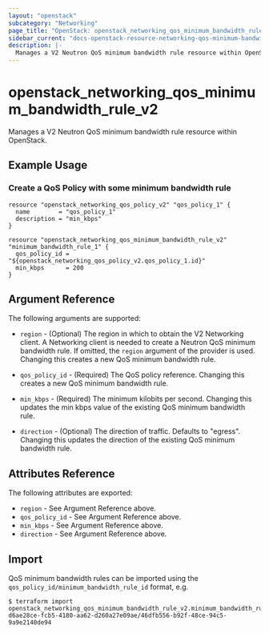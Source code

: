 ```yaml
---
layout: "openstack"
subcategory: "Networking"
page_title: "OpenStack: openstack_networking_qos_minimum_bandwidth_rule_v2"
sidebar_current: "docs-openstack-resource-networking-qos-minimum-bandwidth-rule-v2"
description: |-
  Manages a V2 Neutron QoS minimum bandwidth rule resource within OpenStack.
---
```


# openstack\_networking\_qos\_minimum\_bandwidth\_rule\_v2

Manages a V2 Neutron QoS minimum bandwidth rule resource within OpenStack.

## Example Usage

### Create a QoS Policy with some minimum bandwidth rule

```hcl
resource "openstack_networking_qos_policy_v2" "qos_policy_1" {
  name        = "qos_policy_1"
  description = "min_kbps"
}

resource "openstack_networking_qos_minimum_bandwidth_rule_v2" "minimum_bandwidth_rule_1" {
  qos_policy_id = "${openstack_networking_qos_policy_v2.qos_policy_1.id}"
  min_kbps      = 200
}
```

## Argument Reference

The following arguments are supported:

* `region` - (Optional) The region in which to obtain the V2 Networking client.
    A Networking client is needed to create a Neutron QoS minimum bandwidth rule. If omitted, the
    `region` argument of the provider is used. Changing this creates a new QoS minimum bandwidth rule.

* `qos_policy_id` - (Required) The QoS policy reference. Changing this creates a new QoS minimum bandwidth rule.

* `min_kbps` - (Required) The minimum kilobits per second. Changing this updates the min kbps value of the existing
    QoS minimum bandwidth rule.

* `direction` - (Optional) The direction of traffic. Defaults to "egress". Changing this updates the direction of the
    existing QoS minimum bandwidth rule.

## Attributes Reference

The following attributes are exported:

* `region` - See Argument Reference above.
* `qos_policy_id` - See Argument Reference above.
* `min_kbps` - See Argument Reference above.
* `direction` - See Argument Reference above.

## Import

QoS minimum bandwidth rules can be imported using the `qos_policy_id/minimum_bandwidth_rule_id` format, e.g.

```
$ terraform import openstack_networking_qos_minimum_bandwidth_rule_v2.minimum_bandwidth_rule_1 d6ae28ce-fcb5-4180-aa62-d260a27e09ae/46dfb556-b92f-48ce-94c5-9a9e2140de94
```
